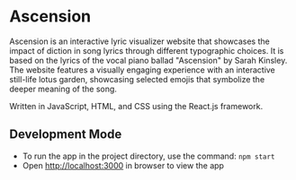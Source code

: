 # Ascension

Ascension is an interactive lyric visualizer website that showcases the impact of diction in song lyrics through different typographic choices. It is based on the lyrics of the vocal piano ballad "Ascension" by Sarah Kinsley. The website features a visually engaging experience with an interactive still-life lotus garden, showcasing selected emojis that symbolize the deeper meaning of the song.

Written in JavaScript, HTML, and CSS using the React.js framework.

## Development Mode

- To run the app in the project directory, use the command: `npm start`
- Open [http://localhost:3000](http://localhost:3000) in browser to view the app
